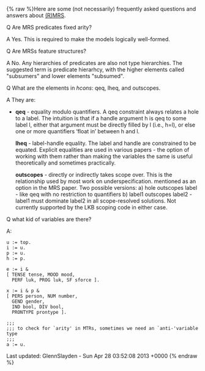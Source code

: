 {% raw %}Here are some (not necessarily) frequently asked questions and answers
about [(R)MRS](../RmrsTop).

Q Are MRS predicates fixed arity?

A Yes. This is required to make the models logically well-formed.

Q Are MRSs feature structures?

A No. Any hierarchies of predicates are also not type hierarchies. The
suggested term is predicate hierarhcy, with the higher elements called
"subsumers" and lower elements "subsumed".

Q What are the elements in *hcons*: qeq, lheq, and outscopes.

A They are:

- **qeq** - equality modulo quantifiers. A qeq constraint always
relates a hole to a label. The intuition is that if a handle
argument h is qeq to some label l, either that argument must be
directly filled by l (i.e., h=l), or else one or more quantifiers
‘float in’ between h and l.
  
  **lheq** - label-handle equality. The label and handle are
constrained to be equated. Explicit equalities are used in various
papers - the option of working with them rather than making the
variables the same is useful theoretically and sometimes
practically.
  
  **outscopes** - directly or indirectly takes scope over. This is the
relationship used by most work on underspecification. mentioned as
an option in the MRS paper. Two possible versions: a) hole outscopes
label - like qeq with no restriction to quantifiers b) label1
outscopes label2 - label1 must dominate label2 in all scope-resolved
solutions. Not currently supported by the LKB scoping code in either
case.

Q what kid of variables are there?

A:

    u := top.
    i := u.
    p := u.
    h := p.
    
    e := i & 
    [ TENSE tense, MOOD mood, 
      PERF luk, PROG luk, SF sforce ].
    
    x := i & p & 
    [ PERS person, NUM number,
      GEND gender, 
      IND bool, DIV bool,
      PRONTYPE prontype ].
    
    ;;;
    ;;; to check for `arity' in MTRs, sometimes we need an `anti-'variable type
    ;;;
    a := u.

Last updated: GlennSlayden - Sun Apr 28 03:52:08 2013 +0000
{% endraw %}